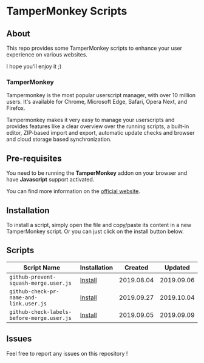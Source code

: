 # TamperMonkey Scripts

## About

This repo provides some TamperMonkey scripts to enhance your user experience on various websites.

I hope you'll enjoy it ;)

### TamperMonkey

Tampermonkey is the most popular userscript manager, with over 10 million users. It's available for Chrome, Microsoft Edge, Safari, Opera Next, and Firefox.

Tampermonkey makes it very easy to manage your userscripts and provides features like a clear overview over the running scripts, a built-in editor, ZIP-based import and export, automatic update checks and browser and cloud storage based synchronization.

## Pre-requisites

You need to be running the **TamperMonkey** addon on your browser and have **Javascript** support activated.

You can find more information on the [official website](https://www.tampermonkey.net/).

## Installation

To install a script, simply open the file and copy/paste its content in a new TamperMonkey script. Or you can just click on the install button below.

## Scripts

Script Name	                          | Installation                                             | Created    | Updated
------------------------------------- | -------------------------------------------------------- | -----------| ----------
`github-prevent-squash-merge.user.js`      | [Install](https://raw.githubusercontent.com/cyprille/tampermonkey-scripts/master/scripts/github-prevent-squash-merge.user.js)      | 2019.08.04 | 2019.09.06
`github-check-pr-name-and-link.user.js`    | [Install](https://raw.githubusercontent.com/cyprille/tampermonkey-scripts/master/scripts/github-check-pr-name-and-link.user.js)    | 2019.09.27 | 2019.10.04
`github-check-labels-before-merge.user.js` | [Install](https://raw.githubusercontent.com/cyprille/tampermonkey-scripts/master/scripts/github-check-labels-before-merge.user.js) | 2019.09.05 | 2019.09.09

## Issues
Feel free to report any issues on this repository !
